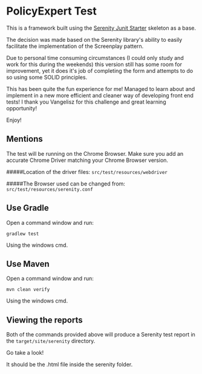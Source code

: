 # PolicyExpert Test

This is a framework built using the [Serenity Junit Starter](https://github.com/serenity-bdd/serenity-junit-starter.git)
skeleton as a base. 

The decision was made based on the Serenity library's ability to easily facilitate the implementation of the Screenplay
 pattern.
 
Due to personal time consuming circumstances (I could only study and work for this during the weekends) this version still has some room for improvement, yet it does it's job of completing the form and attempts to do so using
some SOLID principles.

This has been quite the fun experience for me!
Managed to learn about and implement in a new more efficient and cleaner way of developing front end tests!
I thank you Vangelisz for this challenge and great learning opportunity! 

Enjoy!


## Mentions
The test will be running on the Chrome Browser.
Make sure you add an accurate Chrome Driver matching your Chrome Browser version.


#####Location of the driver files:
`src/test/resources/webdriver`

#####The Browser used can be changed from:
`src/test/resources/serenity.conf`



## Use Gradle

Open a command window and run:

    gradlew test 
    
Using the windows cmd.

## Use Maven

Open a command window and run:

    mvn clean verify

Using the windows cmd.

## Viewing the reports

Both of the commands provided above will produce a Serenity test report in the `target/site/serenity` directory.

Go take a look!

It should be the .html file inside the serenity folder.

